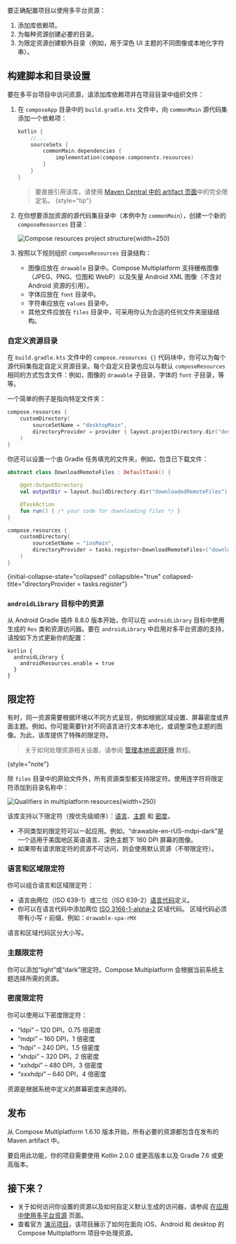 [//]: # (title: 多平台资源的设置与配置)

<show-structure depth="3"/>

要正确配置项目以使用多平台资源：

1.  添加库依赖项。
2.  为每种资源创建必要的目录。
3.  为限定资源创建额外目录（例如，用于深色 UI 主题的不同图像或本地化字符串）。

## 构建脚本和目录设置

要在多平台项目中访问资源，请添加库依赖项并在项目目录中组织文件：

1.  在 `composeApp` 目录中的 `build.gradle.kts` 文件中，向 `commonMain` 源代码集添加一个依赖项：

    ```kotlin
    kotlin {
        //...
        sourceSets {
            commonMain.dependencies {
                implementation(compose.components.resources)
            }
        }
    }
    ```

    > 要直接引用该库，请使用 [Maven Central 中的 artifact 页面](https://central.sonatype.com/artifact/org.jetbrains.compose.components/components-resources)中的完全限定名。
    {style="tip"}

2.  在你想要添加资源的源代码集目录中（本例中为 `commonMain`），创建一个新的 `composeResources` 目录：

    ![Compose resources project structure](compose-resources-structure.png){width=250}

3.  按照以下规则组织 `composeResources` 目录结构：

    *   图像应放在 `drawable` 目录中。Compose Multiplatform 支持栅格图像（JPEG、PNG、位图和 WebP）以及矢量 Android XML 图像（不含对 Android 资源的引用）。
    *   字体应放在 `font` 目录中。
    *   字符串应放在 `values` 目录中。
    *   其他文件应放在 `files` 目录中，可采用你认为合适的任何文件夹层级结构。

### 自定义资源目录

在 `build.gradle.kts` 文件中的 `compose.resources {}` 代码块中，你可以为每个源代码集指定自定义资源目录。每个自定义目录也应以与默认 `composeResources` 相同的方式包含文件：例如，图像的 `drawable` 子目录，字体的 `font` 子目录，等等。

一个简单的例子是指向特定文件夹：

```kotlin
compose.resources {
    customDirectory(
        sourceSetName = "desktopMain",
        directoryProvider = provider { layout.projectDirectory.dir("desktopResources") }
    )
}
```

你还可以设置一个由 Gradle 任务填充的文件夹，例如，包含已下载文件：

```kotlin
abstract class DownloadRemoteFiles : DefaultTask() {

    @get:OutputDirectory
    val outputDir = layout.buildDirectory.dir("downloadedRemoteFiles")

    @TaskAction
    fun run() { /* your code for downloading files */ }
}

compose.resources {
    customDirectory(
        sourceSetName = "iosMain",
        directoryProvider = tasks.register<DownloadRemoteFiles>("downloadedRemoteFiles").map { it.outputDir.get() }
    )
}
```
{initial-collapse-state="collapsed" collapsible="true"  collapsed-title="directoryProvider = tasks.register<DownloadRemoteFiles>"}

### `androidLibrary` 目标中的资源
<secondary-label ref="Experimental"/>

从 Android Gradle 插件 8.8.0 版本开始，你可以在 `androidLibrary` 目标中使用生成的 `Res` 类和资源访问器。要在 `androidLibrary` 中启用对多平台资源的支持，请按如下方式更新你的配置：

```
kotlin {
  androidLibrary {
    androidResources.enable = true
  }
}
```

## 限定符

有时，同一资源需要根据环境以不同方式呈现，例如根据区域设置、屏幕密度或界面主题。例如，你可能需要针对不同语言进行文本本地化，或调整深色主题的图像。为此，该库提供了特殊的限定符。

> 关于如何处理资源相关设置，请参阅 [管理本地资源环境](compose-resource-environment.md) 教程。
>
{style="note"}

除 `files` 目录中的原始文件外，所有资源类型都支持限定符。使用连字符将限定符添加到目录名称中：

![Qualifiers in multiplatform resources](compose-resources-qualifiers.png){width=250}

该库支持以下限定符（按优先级顺序）：[语言](#language-and-regional-qualifiers)、[主题](#theme-qualifier) 和 [密度](#density-qualifier)。

*   不同类型的限定符可以一起应用。例如，“drawable-en-rUS-mdpi-dark”是一个适用于美国地区英语语言、深色主题下 160 DPI 屏幕的图像。
*   如果带有请求限定符的资源不可访问，则会使用默认资源（不带限定符）。

### 语言和区域限定符

你可以组合语言和区域限定符：
*   语言由两位（ISO 639-1）或三位（ISO 639-2）[语言代码](https://www.loc.gov/standards/iso639-2/php/code_list.php)定义。
*   你可以在语言代码中添加两位 [ISO 3166-1-alpha-2](https://en.wikipedia.org/wiki/ISO_3166-1_alpha-2) 区域代码。
    区域代码必须带有小写 `r` 前缀，例如：`drawable-spa-rMX`

语言和区域代码区分大小写。

### 主题限定符

你可以添加“light”或“dark”限定符。Compose Multiplatform 会根据当前系统主题选择所需的资源。

### 密度限定符

你可以使用以下密度限定符：

*   “ldpi” – 120 DPI，0.75 倍密度
*   “mdpi” – 160 DPI，1 倍密度
*   “hdpi” – 240 DPI，1.5 倍密度
*   “xhdpi” – 320 DPI，2 倍密度
*   “xxhdpi” – 480 DPI，3 倍密度
*   “xxxhdpi” – 640 DPI，4 倍密度

资源是根据系统中定义的屏幕密度来选择的。

## 发布

从 Compose Multiplatform 1.6.10 版本开始，所有必要的资源都包含在发布的 Maven artifact 中。

要启用此功能，你的项目需要使用 Kotlin 2.0.0 或更高版本以及 Gradle 7.6 或更高版本。

## 接下来？

*   关于如何访问你设置的资源以及如何自定义默认生成的访问器，请参阅 [在应用中使用多平台资源](compose-multiplatform-resources-usage.md) 页面。
*   查看官方 [演示项目](https://github.com/JetBrains/compose-multiplatform/tree/master/components/resources/demo)，该项目展示了如何在面向 iOS、Android 和 desktop 的 Compose Multiplatform 项目中处理资源。